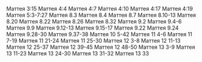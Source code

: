 Маттея 3:15
Маттея 4:4
Маттея 4:7
Маттея 4:10
Маттея 4:17
Маттея 4:19
Маттея 5:3-7:27
Маттея 8.3
Маттея 8.4
Маттея 8.7
Маттея 8.10-13
Маттея 8.20
Маттея 8.22
Маттея 8.26
Маттея 8.32
Маттея 9.2
Маттея 9.4-6
Маттея 9.9
Маттея 9.12-13
Маттея 9.15-17
Маттея 9.22
Маттея 9.24
Маттея 9.28-30
Маттея 9.37-38
Маттея 10 5-42
Маттея 11 4-6
Маттея 11 7-19
Маттея 11 21-24
Маттея 11 25-30
Маттея 12 3-8
Маттея 12 11-13
Маттея 12 25-37
Маттея 12 39-45
Маттея 12 48-50
Маттея 13 3-9
Маттея 13 11-23
Маттея 13 24-30
Маттея 13 31-32
Маттея 13 33